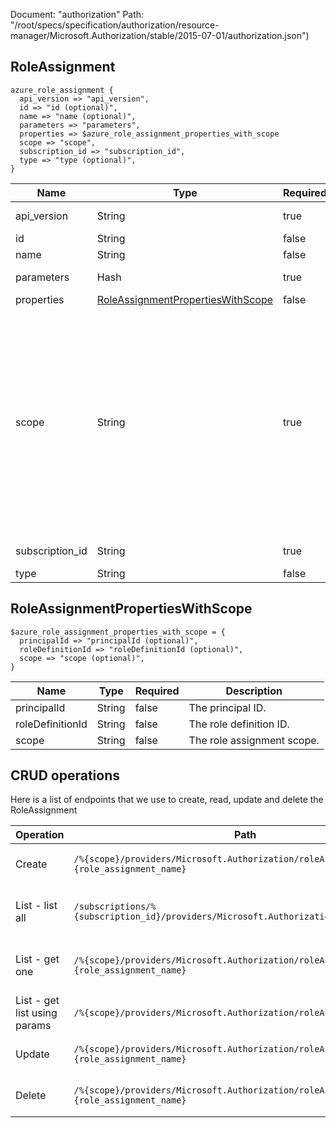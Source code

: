 Document: "authorization"
Path: "/root/specs/specification/authorization/resource-manager/Microsoft.Authorization/stable/2015-07-01/authorization.json")

## RoleAssignment

```puppet
azure_role_assignment {
  api_version => "api_version",
  id => "id (optional)",
  name => "name (optional)",
  parameters => "parameters",
  properties => $azure_role_assignment_properties_with_scope
  scope => "scope",
  subscription_id => "subscription_id",
  type => "type (optional)",
}
```

| Name        | Type           | Required       | Description       |
| ------------- | ------------- | ------------- | ------------- |
|api_version | String | true | The API version to use for this operation. |
|id | String | false | The role assignment ID. |
|name | String | false | The role assignment name. |
|parameters | Hash | true | Parameters for the role assignment. |
|properties | [RoleAssignmentPropertiesWithScope](#roleassignmentpropertieswithscope) | false | Role assignment properties. |
|scope | String | true | The scope of the role assignment to create. The scope can be any REST resource instance. For example, use '/subscriptions/{subscription-id}/' for a subscription, '/subscriptions/{subscription-id}/resourceGroups/{resource-group-name}' for a resource group, and '/subscriptions/{subscription-id}/resourceGroups/{resource-group-name}/providers/{resource-provider}/{resource-type}/{resource-name}' for a resource. |
|subscription_id | String | true | The ID of the target subscription. |
|type | String | false | The role assignment type. |
        
## RoleAssignmentPropertiesWithScope

```puppet
$azure_role_assignment_properties_with_scope = {
  principalId => "principalId (optional)",
  roleDefinitionId => "roleDefinitionId (optional)",
  scope => "scope (optional)",
}
```

| Name        | Type           | Required       | Description       |
| ------------- | ------------- | ------------- | ------------- |
|principalId | String | false | The principal ID. |
|roleDefinitionId | String | false | The role definition ID. |
|scope | String | false | The role assignment scope. |



## CRUD operations

Here is a list of endpoints that we use to create, read, update and delete the RoleAssignment

| Operation | Path | Verb | Description | OperationID |
| ------------- | ------------- | ------------- | ------------- | ------------- |
|Create|`/%{scope}/providers/Microsoft.Authorization/roleAssignments/%{role_assignment_name}`|Put|Creates a role assignment.|RoleAssignments_Create|
|List - list all|`/subscriptions/%{subscription_id}/providers/Microsoft.Authorization/roleAssignments`|Get|Gets all role assignments for the subscription.|RoleAssignments_List|
|List - get one|`/%{scope}/providers/Microsoft.Authorization/roleAssignments/%{role_assignment_name}`|Get|Get the specified role assignment.|RoleAssignments_Get|
|List - get list using params|`/%{scope}/providers/Microsoft.Authorization/roleAssignments`|Get|Gets role assignments for a scope.|RoleAssignments_ListForScope|
|Update|`/%{scope}/providers/Microsoft.Authorization/roleAssignments/%{role_assignment_name}`|Put|Creates a role assignment.|RoleAssignments_Create|
|Delete|`/%{scope}/providers/Microsoft.Authorization/roleAssignments/%{role_assignment_name}`|Delete|Deletes a role assignment.|RoleAssignments_Delete|